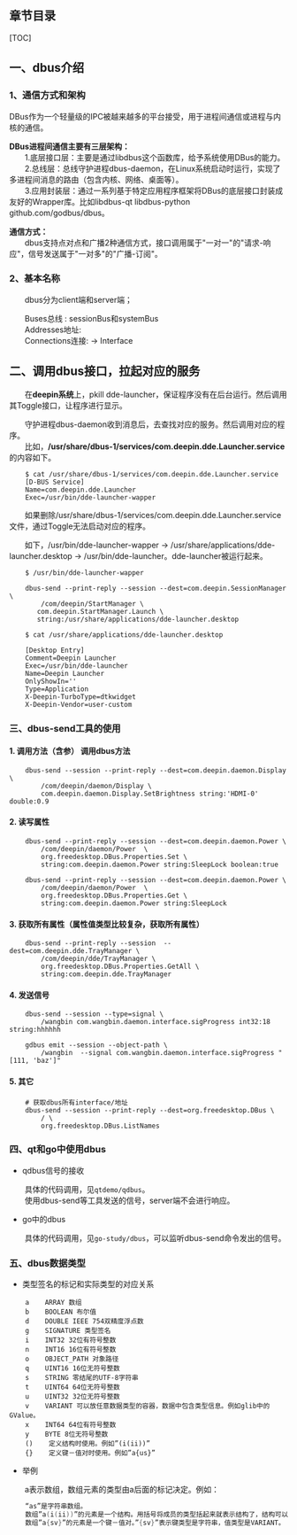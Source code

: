 
## 章节目录

[TOC]

## 一、dbus介绍

### 1、通信方式和架构

DBus作为一个轻量级的IPC被越来越多的平台接受，用于进程间通信或进程与内核的通信。

**DBus进程间通信主要有三层架构：**  
&emsp;&emsp;1.底层接口层：主要是通过libdbus这个函数库，给予系统使用DBus的能力。  
&emsp;&emsp;2.总线层：总线守护进程dbus-daemon，在Linux系统启动时运行，实现了多进程间消息的路由（包含内核、网络、桌面等）。  
&emsp;&emsp;3.应用封装层：通过一系列基于特定应用程序框架将DBus的底层接口封装成友好的Wrapper库。比如libdbus-qt libdbus-python github.com/godbus/dbus。

**通信方式：**  
&emsp;&emsp;dbus支持点对点和广播2种通信方式，接口调用属于"一对一"的"请求-响应"，信号发送属于"一对多"的"广播-订阅"。

### 2、基本名称

&emsp;&emsp;dbus分为client端和server端；

&emsp;&emsp;Buses总线 : sessionBus和systemBus  
&emsp;&emsp;Addresses地址:  
&emsp;&emsp;Connections连接: -> Interface

## 二、调用dbus接口，拉起对应的服务

&emsp;&emsp;在**deepin系统**上，pkill dde-launcher，保证程序没有在后台运行。然后调用其Toggle接口，让程序进行显示。

&emsp;&emsp;守护进程dbus-daemon收到消息后，去查找对应的服务。然后调用对应的程序。  
&emsp;&emsp;比如，**/usr/share/dbus-1/services/com.deepin.dde.Launcher.service**的内容如下。

```shell
    $ cat /usr/share/dbus-1/services/com.deepin.dde.Launcher.service 
    [D-BUS Service]
    Name=com.deepin.dde.Launcher
    Exec=/usr/bin/dde-launcher-wapper
```

&emsp;&emsp;如果删除/usr/share/dbus-1/services/com.deepin.dde.Launcher.service文件，通过Toggle无法启动对应的程序。  

&emsp;&emsp;如下，/usr/bin/dde-launcher-wapper -> /usr/share/applications/dde-launcher.desktop -> /usr/bin/dde-launcher。dde-launcher被运行起来。

```shell
    $ /usr/bin/dde-launcher-wapper

    dbus-send --print-reply --session --dest=com.deepin.SessionManager \
        /com/deepin/StartManager \
       com.deepin.StartManager.Launch \
       string:/usr/share/applications/dde-launcher.desktop
```

```shell
    $ cat /usr/share/applications/dde-launcher.desktop

    [Desktop Entry]
    Comment=Deepin Launcher
    Exec=/usr/bin/dde-launcher
    Name=Deepin Launcher
    OnlyShowIn=''
    Type=Application
    X-Deepin-TurboType=dtkwidget
    X-Deepin-Vendor=user-custom
```

### 三、dbus-send工具的使用

#### 1. 调用方法（含参） 调用dbus方法

```shell
    dbus-send --session --print-reply --dest=com.deepin.daemon.Display \
        /com/deepin/daemon/Display \
        com.deepin.daemon.Display.SetBrightness string:'HDMI-0' double:0.9
```

#### 2. 读写属性

```shell
    dbus-send --print-reply --session --dest=com.deepin.daemon.Power \
        /com/deepin/daemon/Power  \
        org.freedesktop.DBus.Properties.Set \
        string:com.deepin.daemon.Power string:SleepLock boolean:true

    dbus-send --print-reply --session --dest=com.deepin.daemon.Power \
        /com/deepin/daemon/Power  \
        org.freedesktop.DBus.Properties.Get \
        string:com.deepin.daemon.Power string:SleepLock
```

#### 3. 获取所有属性（属性值类型比较复杂，获取所有属性）

```shell
    dbus-send --print-reply --session  --dest=com.deepin.dde.TrayManager \
        /com/deepin/dde/TrayManager \
        org.freedesktop.DBus.Properties.GetAll \
        string:com.deepin.dde.TrayManager
```

#### 4. 发送信号

```shell
    dbus-send --session --type=signal \
        /wangbin com.wangbin.daemon.interface.sigProgress int32:18 string:hhhhhh

    gdbus emit --session --object-path \
        /wangbin  --signal com.wangbin.daemon.interface.sigProgress "[111, 'baz']"
```

#### 5. 其它

```shell
    # 获取dbus所有interface/地址
    dbus-send --session --print-reply --dest=org.freedesktop.DBus \
        / \
        org.freedesktop.DBus.ListNames
```

### 四、qt和go中使用dbus

+ qdbus信号的接收

&emsp;&emsp;具体的代码调用，见```qtdemo/qdbus```。  
&emsp;&emsp;使用dbus-send等工具发送的信号，server端不会进行响应。

+ go中的dbus

&emsp;&emsp;具体的代码调用，见```go-study/dbus```，可以监听dbus-send命令发出的信号。


### 五、dbus数据类型

+ 类型签名的标记和实际类型的对应关系

```
    a    ARRAY 数组
    b    BOOLEAN 布尔值
    d    DOUBLE IEEE 754双精度浮点数
    g    SIGNATURE 类型签名
    i    INT32 32位有符号整数
    n    INT16 16位有符号整数
    o    OBJECT_PATH 对象路径
    q    UINT16 16位无符号整数
    s    STRING 零结尾的UTF-8字符串
    t    UINT64 64位无符号整数
    u    UINT32 32位无符号整数
    v    VARIANT 可以放任意数据类型的容器，数据中包含类型信息。例如glib中的GValue。
    x    INT64 64位有符号整数
    y    BYTE 8位无符号整数
    ()    定义结构时使用。例如”(i(ii))”
    {}    定义键－值对时使用。例如”a{us}”
```

+ 举例

&emsp;&emsp;a表示数组，数组元素的类型由a后面的标记决定。例如：

```cpp
    “as”是字符串数组。
    数组”a(i(ii))”的元素是一个结构。用括号将成员的类型括起来就表示结构了，结构可以嵌套。
    数组”a{sv}”的元素是一个键－值对。”{sv}”表示键类型是字符串，值类型是VARIANT。
```
